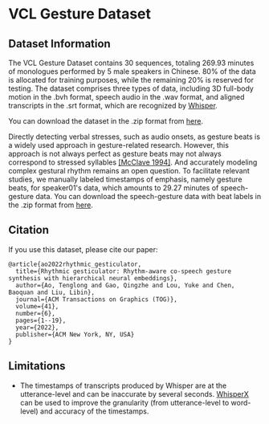 # VCL Gesture Dataset

## Dataset Information

The VCL Gesture Dataset contains 30 sequences, totaling 269.93 minutes of monologues performed by 5 male speakers in Chinese. 80% of the data is allocated for training purposes, while the remaining 20% is reserved for testing. The dataset comprises three types of data, including 3D full-body motion in the .bvh format, speech audio in the .wav format, and aligned transcripts in the .srt format, which are recognized by [Whisper](https://openai.com/research/whisper). 

You can download the dataset in the .zip format from [here](https://drive.google.com/file/d/1PovcSER-7HzihuZQBQZ0nuXESxwASnMf/view?usp=sharing).

Directly detecting verbal stresses, such as audio onsets, as gesture beats is a widely used approach in gesture-related research. However, this approach is not always perfect as gesture beats may not always correspond to stressed syllables [[McClave 1994]](https://link.springer.com/article/10.1007/BF02143175). And accurately modeling complex gestural rhythm remains an open question. To facilitate relevant studies, we manually labeled timestamps of emphasis, namely gesture beats, for speaker01's data, which amounts to 29.27 minutes of speech-gesture data. You can download the speech-gesture data with beat labels in the .zip format from [here](https://drive.google.com/file/d/1mtsctFrv8oQuvLo3owx5IsM2e08HaNu1/view?usp=sharing).

## Citation

If you use this dataset, please cite our paper:

```
@article{ao2022rhythmic_gesticulator,
  title={Rhythmic gesticulator: Rhythm-aware co-speech gesture synthesis with hierarchical neural embeddings},
  author={Ao, Tenglong and Gao, Qingzhe and Lou, Yuke and Chen, Baoquan and Liu, Libin},
  journal={ACM Transactions on Graphics (TOG)},
  volume={41},
  number={6},
  pages={1--19},
  year={2022},
  publisher={ACM New York, NY, USA}
}
```

## Limitations

* The timestamps of transcripts produced by Whisper are at the utterance-level and can be inaccurate by several seconds. [WhisperX](https://github.com/m-bain/whisperX) can be used to improve the granularity (from utterance-level to word-level) and accuracy of the timestamps.
